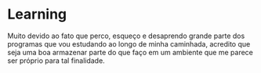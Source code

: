 # Learning

Muito devido ao fato que perco, esqueço e desaprendo grande parte dos programas que vou estudando ao longo de minha
caminhada, acredito que seja uma boa armazenar parte do que faço em um ambiente que me parece ser próprio para tal
finalidade.
